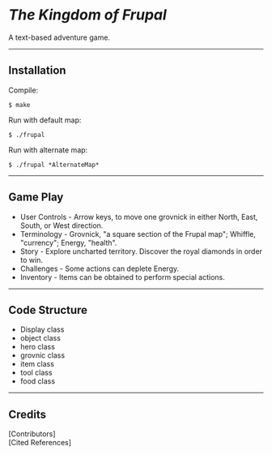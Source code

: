 # *The Kingdom of Frupal*
A text-based adventure game.

---

## Installation
Compile:
```
$ make
```

Run with default map:
```
$ ./frupal
```

Run with alternate map:
```
$ ./frupal *AlternateMap*
```

---

## Game Play
* User Controls - Arrow keys, to move one grovnick in either North, East, South, or West direction.
* Terminology	- Grovnick, "a square section of the Frupal map"; Whiffle, "currency"; Energy, "health".
* Story         - Explore uncharted territory. Discover the royal diamonds in order to win.
* Challenges	- Some actions can deplete Energy. 
* Inventory     - Items can be obtained to perform special actions.

---

## Code Structure
* Display class
* object class
* hero class
* grovnic class
* item class
* tool class
* food class 

---

## Credits

\[Contributors\]  
\[Cited References\]

